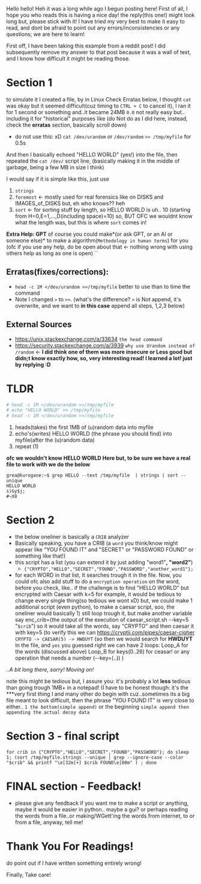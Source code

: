 Hello hello!
Heh it was a long while ago I begun posting here! First of all, I hope you who reads this is having a nice day! the reply(this one!) might look long but, please stick with it! I have tried my very best to make it easy to read, and dont be afraid to point out any errors/inconsistencies or any questions; we are here to learn!

First off, I have been taking this example from a reddit post! I did subsequently remove my answer to that post because it was a wall of text, and I know how difficult it might be reading those.

# Section 1
to simulate it I created a file, by in Linux 
Check Erratas below, I thought `cat` was okay but it seemed difficult(cuz timing to `CTRL + C` to cancel it), I ran it for 1 second or something and..it became 24MB `0.0` not really easy but.. including it for "historical" purposes like (do Not do as I did here, instead, check the **erratas** section, basically scroll down)
- do not use this: xD `cat /dev/urandom` or `/dev/random` `>> /tmp/myfile` for 0.5s 

And then I basically echoed "HELLO WORLD" (yes!) into the file, then repeated the `cat /dev/` script line, (basically making it in the middle of garbage, being a  few MB in size I think)

I would say if it is simple like this, just use
1. `strings`
2. `foremost` <- mostly used for real forensics like on DISKS and IMAGES_of_DISKS but, eh who knows?? heh
3. `sort` <- for sorting stuff by length, so HELLO WORLD is uh.. 10 (starting from H=0,E=1,...,D(including space)=10) so, BUT OFC we wouldnt know what the length was, but this is where `sort` comes in!

**Extra Help: GPT**
of course you could make*(or ask GPT, or an AI or someone else)* to make a algorithm(`Methodology in human terms`) for you (ofc if you use any help, do be open about that  <- nothing wrong with using others help as long as one is open) ``

## Erratas(fixes/corrections):
- `head -c 1M </dev/urandom >>/tmp/myfile` better to use than to time the command 
- Note I changed `>` to `>>`. (what's the difference? `>` is Not append, it's overwrite, and we want to **in this case** append all steps, 1,2,3 below)

## External Sources
- https://unix.stackexchange.com/a/33634 `the head command`
- https://security.stackexchange.com/a/3939 `why use Urandom instead of /random` <- **I did think one of them was more insecure or Less good but didn;t know exactly how, so, very interesting read! I learned a lot! just by replying :D**


# TLDR
```sh
# head -c 1M </dev/urandom >>/tmp/myfile
# echo "HELLO WORLD" >> /tmp/myfile 
# head -c 1M </dev/urandom >>/tmp/myfile
```

1. heads(takes) the first 1MB of (u)random data into myfile
2. echo's(writes) HELLO WORLD (the phrase you should find) into myfile(after the (u)random data)
3. repeat (1) 

**ofc we wouldn't know HELLO WORLD Here but, to be sure we have a real file to work with we do the below**
```
grea@kurogane:~$ grep HELLO --text /tmp/myfile  | strings | sort --unique 
HELLO WORLD
s)Gy$j;
#~X8
```

# Section 2

- the below oneliner is basically a `CRIB` analyzer
- Basically speaking, you have a CRIB (a `word` you think/know might appear like "YOU FOUND IT" and "SECRET" or "PASSWORD FOUND" or something like that!)
- this script has a list (you can extend it by just adding "word1"**, "word2"**)
    - `{"CRYPTO","HELLO","SECRET","FOUND","PASSWORD","another_word1"};`
- for each WORD in that list, It searches trough it in the file. Now, you could ofc also add stuff to do a `encryption operation` on the word, before you check, like.. if the challenge is to find "HELLO WORLD" but encrypted with Caesar with k=5 for example, it would be tedious to change every single thing(so tedious we wont xD) but, we could make 1 additional script (even python), to make a caesar script, soo, the oneliner would basically 1) still loop trough it, but make another variable say enc_crib=(the output of the execution of caesar_script.sh --key=5 "`$crib`") so it would take all the words, say "CRYPTO" and then caesar it with key=5 (to verify this we can https://cryptii.com/pipes/caesar-cipher `CRYPTO -> CAESAR(5) -> HWDUYT` (so then we would search for **HWDUYT** In the file, and `yes` you guessed right we can have 2 loops:
Loop_A for the words (discussed above) Loop_B for keys(0..26) for ceasar! or any operation that needs a number (--key=(..)) )

*..A bit long there, sorry! Moving on!*

note this might be tedious but, I assure you: it's probably a lot **less** tedious than going trough 1MB+ in a notepad! (I have to be honest though: it's the ***very first thing I and many other do begin with cuz..sometimes its a big file meant to look difficult, then the phrase "YOU FOUND IT" is very close to either.. `1 the bottom(simple append)` or the beginning `simple append then appending the actual decoy data`

# Section 3 - final script
```
for crib in {"CRYPTO","HELLO","SECRET","FOUND","PASSWORD"}; do sleep 1; (sort /tmp/myfile.strings --unique | grep --ignore-case --color "$crib" && printf "\e[32m[+] $crib FOUND\e[00m" ) ; done
```

# FINAL section - Feedback!
- please give any feedback if you want me to make a script or anything, maybe it would be easier in python.. maybe a gui? or perhaps reading the words from a file..or making/WGett'ing the words from internet, to or from a file, anyway, tell me!
# Thank You For Readings!
do point out if I have written something entirely wrong! 

Finally, Take care! 
